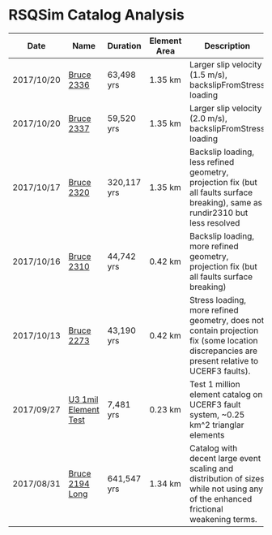 # RSQSim Catalog Analysis

| Date | Name | Duration | Element Area | Description |
|-----|-----|-----|-----|-----|
| 2017/10/20 | [Bruce 2336](rundir2336#bruce-2336) | 63,498 yrs | 1.35 km | Larger slip velocity (1.5 m/s), backslipFromStress loading |
| 2017/10/20 | [Bruce 2337](rundir2337#bruce-2337) | 59,520 yrs | 1.35 km | Larger slip velocity (2.0 m/s), backslipFromStress loading |
| 2017/10/17 | [Bruce 2320](rundir2320#bruce-2320) | 320,117 yrs | 1.35 km | Backslip loading, less refined geometry, projection fix (but all faults surface breaking), same as rundir2310 but less resolved |
| 2017/10/16 | [Bruce 2310](rundir2310#bruce-2310) | 44,742 yrs | 0.42 km | Backslip loading, more refined geometry, projection fix (but all faults surface breaking) |
| 2017/10/13 | [Bruce 2273](rundir2273#bruce-2273) | 43,190 yrs | 0.42 km | Stress loading, more refined geometry, does not contain projection fix (some location discrepancies are present relative to UCERF3 faults). |
| 2017/09/27 | [U3 1mil Element Test](JG_UCERF3_millionElement#u3-1mil-element-test) | 7,481 yrs | 0.23 km | Test 1 million element catalog on UCERF3 fault system, ~0.25 km^2 trianglar elements |
| 2017/08/31 | [Bruce 2194 Long](rundir2194_long#bruce-2194-long) | 641,547 yrs | 1.34 km | Catalog with decent large event scaling and distribution of sizes while not using any of the enhanced frictional weakening terms. |
